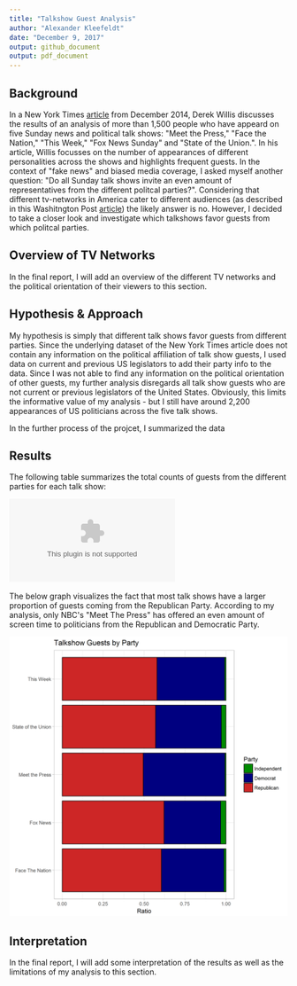 ```yaml
---
title: "Talkshow Guest Analysis"
author: "Alexander Kleefeldt"
date: "December 9, 2017"
output: github_document
output: pdf_document
---
```







## Background 

In a New York Times [article](https://www.nytimes.com/2014/09/06/upshot/looking-for-john-mccain-try-a-sunday-morning-show.html) from December 2014, Derek Willis discusses the results of an analysis of more than 1,500 people who have appeard on five Sunday news and political talk shows: "Meet the Press," "Face the Nation," "This Week," "Fox News Sunday" and "State of the Union.". In his article, Willis focusses on the number of appearances of different personalities across the shows and highlights frequent guests. In the context of  "fake news" and biased media coverage, I asked myself another question: "Do all Sunday talk shows invite an even amount of representatives from the different politcal parties?". Considering that different tv-networks in America cater to different audiences (as described in this Washitngton Post [article](https://www.washingtonpost.com/news/the-fix/wp/2014/10/21/lets-rank-the-media-from-liberal-to-conservative-based-on-their-audiences/?utm_term=.c9a030a0aafbConsidering)) the likely answer is no. However, I decided to take a closer look and investigate which talkshows favor guests from which politcal parties. 

## Overview of TV Networks 

In the final report, I will add an overview of the different TV networks and the political orientation of their viewers to this section.  


## Hypothesis & Approach

My hypothesis is simply that different talk shows favor guests from different parties. Since the underlying dataset of the New York Times article does not contain any information on the political affiliation of talk show guests, I used data on current and previous US legislators to add their party info to the data. Since I was not able to find any information on the political orientation of other guests, my further analysis disregards all talk show guests who are not current or previous legislators of the United States. Obviously, this limits the informative value of my analysis  - but I still have around 2,200 appearances of US politicians across the five talk shows. 

In the further process of the projcet, I summarized the data 


## Results

The following table summarizes the total counts of guests from the different parties for each talk show: 

![plot of chunk unnamed-chunk-1](../results/party_guests_count.csv)

The below graph visualizes the fact that most talk shows have a larger proportion of guests coming from the Republican Party. According to my analysis, only NBC's "Meet The Press" has offered an even amount of screen time to politicians from the Republican and Democratic Party.

![plot of chunk unnamed-chunk-2](../results/ratio_plot.png)

## Interpretation 

In the final report, I will add some interpretation of the results as well as the limitations of my analysis to this section. 
